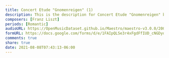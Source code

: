 ```yaml
---
title: Concert Etude "Gnomenreigen" (1)
description: This is the description for Concert Etude "Gnomenreigen" by Franz Liszt
composers: [Franz Liszt]
periods: [Romantic]
audioURL: https://OpenMusicDataset.github.io/Maestro/maestro-v3.0.0/2008/MIDI-Unprocessed_14_R1_2008_01-05_ORIG_MID--AUDIO_14_R1_2008_wav--3.midi
formURL: https://docs.google.com/forms/d/e/1FAIpQLSe3r4xFgdFfIUD_cNGDydEtyc-RhmqWuBF6kmEVjifs-fgQeg/viewform
comments: true
share: true
date: 2021-08-08T07:43:13-06:00
---
```

